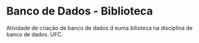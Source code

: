 # Banco de Dados - Biblioteca

Atividade de criação de banco de dados d euma bilioteca na disciplina de banco de dados. UFC. 
